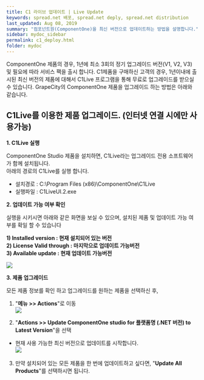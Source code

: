 ```yaml
---
title: C1 라이브 업데이트 | Live Update
keywords: spread.net 배포, spread.net deply, spread.net distribution
last_updated: Aug 08, 2019
summary: "컴포넌트원(ComponentOne)을 최신 버전으로 업데이트하는 방법을 설명합니다."
sidebar: mydoc_sidebar
permalink: c1_deploy.html
folder: mydoc
---
```


ComponentOne 제품의 경우, 1년에 최소 3회의 정기 업그레이드 버전(V1, V2, V3) 및 필요에 따라 서비스 팩을 출시 합니다.
C1제품을 구매하신 고객의 경우, 1년이내에 출시된 최신 버전의 제품에 대해서 C1Live 프로그램을 통해 무료로 업그레이드를 받으실 수 있습니다.
GrapeCity의 ComponentOne 제품을 업그레이드 하는 방법은 아래와 같습니다.

## C1Live를 이용한 제품 업그레이드. (인터넷 연결 시에만 사용가능)

**1. C1Live 실행**

ComponentOne Studio 제품을 설치하면, C1Live라는 업그레이드 전용 소프트웨어가 함께 설치됩니다.  
아래의 경로의 C1Live를 실행 합니다.

- 설치경로 : C:\Program Files (x86)\ComponentOne\C1Live
- 실행파일 : C1LiveUI.2.exe

**2. 업데이트 가능 여부 확인**

실행을 시키시면 아래와 같은 화면을 보실 수 있으며, 설치된 제품 및 업데이트 가능 여부를 확일 할 수 있습니다

**1) Installed version : 현재 설치되어 있는 버전**  
**2) License Valid through : 마지막으로 업데이트 가능버전**  
**3) Available update : 현재 업데이트 가능버전**

![](https://www.grapecity.co.kr/images/metalsmith/training/componentone/c1liveupgrade/tc_winforms1-6-1.png)

**3. 제품 업그레이드**

모든 제품 정보를 확인 하고 업그레이드를 원하는 제품을 선택하신 후,

1. "**메뉴 >> Actions**"로 이동  
   ![](https://www.grapecity.co.kr/images/metalsmith/training/componentone/c1liveupgrade/tc_winforms1-6-2.png)

2. "**Actions >> Update ComponentOne studio for 플랫폼명 (.NET 버전) to Latest Version**"을 선택

- 현재 사용 가능한 최신 버전으로 업데이트를 시작합니다.  
  ![](https://www.grapecity.co.kr/images/metalsmith/training/componentone/c1liveupgrade/tc_winforms1-6-3.png)

3. 만약 설치되어 있는 모든 제품을 한 번에 업데이트하고 싶다면, "**Update All Products**"를 선택하시면 됩니다.
